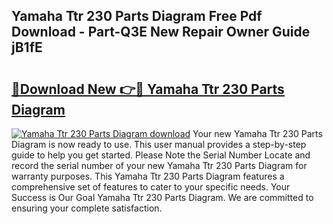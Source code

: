 ## Yamaha Ttr 230 Parts Diagram Free Pdf Download - Part-Q3E New Repair Owner Guide jB1fE

# <h2><a href="http://dft6m2.blite.top/?on=Yamaha+Ttr+230+Parts+Diagram">🔗Download New 👉🔴 Yamaha Ttr 230 Parts Diagram</a></h2>

[![Yamaha Ttr 230 Parts Diagram download](https://i.imgur.com/lujVjoI.png)](http://dft6m2.blite.top/?on=Yamaha+Ttr+230+Parts+Diagram)
Your new Yamaha Ttr 230 Parts Diagram is now ready to use. This user manual provides a step-by-step guide to help you get started. Please Note the Serial Number Locate and record the serial number of your new Yamaha Ttr 230 Parts Diagram for warranty purposes. This Yamaha Ttr 230 Parts Diagram features a comprehensive set of features to cater to your specific needs. Your Success is Our Goal Yamaha Ttr 230 Parts Diagram. We are committed to ensuring your complete satisfaction.
